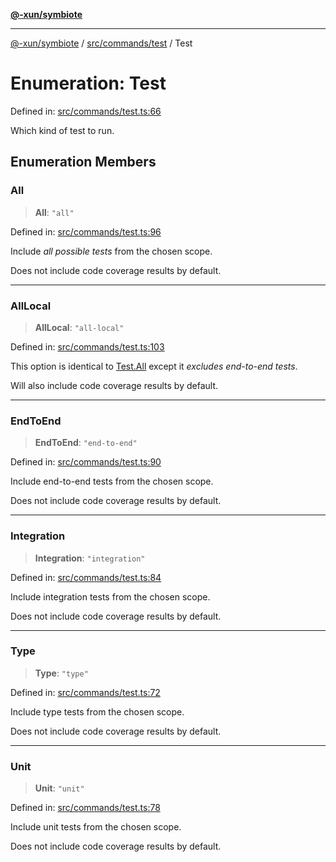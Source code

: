 [**@-xun/symbiote**](../../../../README.md)

***

[@-xun/symbiote](../../../../README.md) / [src/commands/test](../README.md) / Test

# Enumeration: Test

Defined in: [src/commands/test.ts:66](https://github.com/Xunnamius/symbiote/blob/150bd8f520450f76cdfe81296a884f439e925685/src/commands/test.ts#L66)

Which kind of test to run.

## Enumeration Members

### All

> **All**: `"all"`

Defined in: [src/commands/test.ts:96](https://github.com/Xunnamius/symbiote/blob/150bd8f520450f76cdfe81296a884f439e925685/src/commands/test.ts#L96)

Include _all possible tests_ from the chosen scope.

Does not include code coverage results by default.

***

### AllLocal

> **AllLocal**: `"all-local"`

Defined in: [src/commands/test.ts:103](https://github.com/Xunnamius/symbiote/blob/150bd8f520450f76cdfe81296a884f439e925685/src/commands/test.ts#L103)

This option is identical to [Test.All](Test.md#all) except it _excludes end-to-end
tests_.

Will also include code coverage results by default.

***

### EndToEnd

> **EndToEnd**: `"end-to-end"`

Defined in: [src/commands/test.ts:90](https://github.com/Xunnamius/symbiote/blob/150bd8f520450f76cdfe81296a884f439e925685/src/commands/test.ts#L90)

Include end-to-end tests from the chosen scope.

Does not include code coverage results by default.

***

### Integration

> **Integration**: `"integration"`

Defined in: [src/commands/test.ts:84](https://github.com/Xunnamius/symbiote/blob/150bd8f520450f76cdfe81296a884f439e925685/src/commands/test.ts#L84)

Include integration tests from the chosen scope.

Does not include code coverage results by default.

***

### Type

> **Type**: `"type"`

Defined in: [src/commands/test.ts:72](https://github.com/Xunnamius/symbiote/blob/150bd8f520450f76cdfe81296a884f439e925685/src/commands/test.ts#L72)

Include type tests from the chosen scope.

Does not include code coverage results by default.

***

### Unit

> **Unit**: `"unit"`

Defined in: [src/commands/test.ts:78](https://github.com/Xunnamius/symbiote/blob/150bd8f520450f76cdfe81296a884f439e925685/src/commands/test.ts#L78)

Include unit tests from the chosen scope.

Does not include code coverage results by default.

